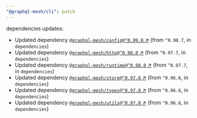 ```yaml
---
"@graphql-mesh/cli": patch
---
```

dependencies updates:
  - Updated dependency [`@graphql-mesh/config@^0.99.0` ↗︎](https://www.npmjs.com/package/@graphql-mesh/config/v/0.99.0) (from `^0.98.7`, in `dependencies`)
  - Updated dependency [`@graphql-mesh/http@^0.98.0` ↗︎](https://www.npmjs.com/package/@graphql-mesh/http/v/0.98.0) (from `^0.97.7`, in `dependencies`)
  - Updated dependency [`@graphql-mesh/runtime@^0.98.0` ↗︎](https://www.npmjs.com/package/@graphql-mesh/runtime/v/0.98.0) (from `^0.97.7`, in `dependencies`)
  - Updated dependency [`@graphql-mesh/store@^0.97.0` ↗︎](https://www.npmjs.com/package/@graphql-mesh/store/v/0.97.0) (from `^0.96.6`, in `dependencies`)
  - Updated dependency [`@graphql-mesh/types@^0.97.0` ↗︎](https://www.npmjs.com/package/@graphql-mesh/types/v/0.97.0) (from `^0.96.6`, in `dependencies`)
  - Updated dependency [`@graphql-mesh/utils@^0.97.0` ↗︎](https://www.npmjs.com/package/@graphql-mesh/utils/v/0.97.0) (from `^0.96.6`, in `dependencies`)
